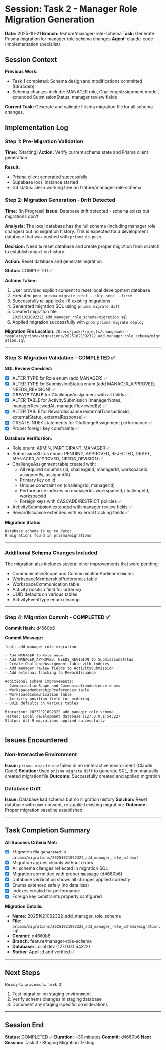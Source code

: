 # Session: Task 2 - Manager Role Migration Generation

**Date:** 2025-10-21
**Branch:** feature/manager-role-schema
**Task:** Generate Prisma migration for manager role schema changes
**Agent:** claude-code (implementation specialist)

## Session Context

**Previous Work:**
- Task 1 completed: Schema design and modifications committed (6664deb)
- Schema changes include: MANAGER role, ChallengeAssignment model, extended SubmissionStatus, manager review fields

**Current Task:**
Generate and validate Prisma migration file for all schema changes.

## Implementation Log

### Step 1: Pre-Migration Validation
**Time:** [Starting]
**Action:** Verify current schema state and Prisma client generation

**Result:**
- Prisma client generated successfully
- Supabase local instance started
- Git status: clean working tree on feature/manager-role-schema

### Step 2: Migration Generation - Drift Detected
**Time:** [In Progress]
**Issue:** Database drift detected - schema exists but migrations don't

**Analysis:**
The local database has the full schema (including manager role changes) but no migration history.
This is expected for a development database that was pushed with `prisma db push`.

**Decision:**
Need to reset database and create proper migration from scratch to establish migration history.

**Action:** Reset database and generate migration

**Status:** COMPLETED ✅

**Actions Taken:**
1. User provided explicit consent to reset local development database
2. Executed `pnpm prisma migrate reset --skip-seed --force`
3. Successfully re-applied all 8 existing migrations
4. Generated migration SQL using `prisma migrate diff`
5. Created migration file: `20251021092322_add_manager_role_schema/migration.sql`
6. Applied migration successfully with `pnpm prisma migrate deploy`

**Migration File Location:**
`/Users/jack/Projects/changemaker-template/prisma/migrations/20251021092322_add_manager_role_schema/migration.sql`

---

### Step 3: Migration Validation - COMPLETED ✅

**SQL Review Checklist:**
- [x] ALTER TYPE for Role enum (add MANAGER) ✅
- [x] ALTER TYPE for SubmissionStatus enum (add MANAGER_APPROVED, NEEDS_REVISION) ✅
- [x] CREATE TABLE for ChallengeAssignment with all fields ✅
- [x] ALTER TABLE for ActivitySubmission (managerNotes, managerReviewedAt, managerReviewedBy) ✅
- [x] ALTER TABLE for RewardIssuance (externalTransactionId, externalStatus, externalResponse) ✅
- [x] CREATE INDEX statements for ChallengeAssignment performance ✅
- [x] Proper foreign key constraints ✅

**Database Verification:**
- Role enum: ADMIN, PARTICIPANT, MANAGER ✅
- SubmissionStatus enum: PENDING, APPROVED, REJECTED, DRAFT, MANAGER_APPROVED, NEEDS_REVISION ✅
- ChallengeAssignment table created with:
  - All required columns (id, challengeId, managerId, workspaceId, assignedBy, assignedAt)
  - Primary key on id
  - Unique constraint on (challengeId, managerId)
  - Performance indexes on managerId+workspaceId, challengeId, workspaceId
  - Foreign keys with CASCADE/RESTRICT policies ✅
- ActivitySubmission extended with manager review fields ✅
- RewardIssuance extended with external tracking fields ✅

**Migration Status:**
```
Database schema is up to date!
9 migrations found in prisma/migrations
```

---

### Additional Schema Changes Included

The migration also includes several other improvements that were pending:
- CommunicationScope and CommunicationAudience enums
- WorkspaceMembershipPreferences table
- WorkspaceCommunication table
- Activity position field for ordering
- UUID defaults on various tables
- ActivityEventType enum cleanup


---

### Step 4: Migration Commit - COMPLETED ✅

**Commit Hash:** d4660b6

**Commit Message:**
```
feat: add manager role migration

- Add MANAGER to Role enum
- Add MANAGER_APPROVED, NEEDS_REVISION to SubmissionStatus
- Create ChallengeAssignment table with indexes
- Add manager review fields to ActivitySubmission
- Add external tracking to RewardIssuance

Additional schema improvements:
- CommunicationScope and CommunicationAudience enums
- WorkspaceMembershipPreferences table
- WorkspaceCommunication table
- Activity position field for ordering
- UUID defaults on various tables

Migration: 20251021092322_add_manager_role_schema
Tested: Local development database (127.0.0.1:54322)
Status: All 9 migrations applied successfully
```

---

## Issues Encountered

### Non-Interactive Environment
**Issue:** `prisma migrate dev` failed in non-interactive environment (Claude Code)
**Solution:** Used `prisma migrate diff` to generate SQL, then manually created migration file
**Outcome:** Successfully created and applied migration

### Database Drift
**Issue:** Database had schema but no migration history
**Solution:** Reset database with user consent, re-applied existing migrations
**Outcome:** Proper migration baseline established

---

## Task Completion Summary

**All Success Criteria Met:**
- [x] Migration file generated in `prisma/migrations/20251021092322_add_manager_role_schema/`
- [x] Migration applies cleanly without errors
- [x] All schema changes reflected in migration SQL
- [x] Migration committed with proper message (d4660b6)
- [x] Database verification shows all changes applied correctly
- [x] Enums extended safely (no data loss)
- [x] Indexes created for performance
- [x] Foreign key constraints properly configured

**Migration Details:**
- **Name:** 20251021092322_add_manager_role_schema
- **File:** `prisma/migrations/20251021092322_add_manager_role_schema/migration.sql`
- **Commit:** d4660b6
- **Branch:** feature/manager-role-schema
- **Database:** Local dev (127.0.0.1:54322)
- **Status:** Applied and verified ✅

---

## Next Steps

Ready to proceed to Task 3:
1. Test migration on staging environment
2. Verify schema changes in staging database
3. Document any staging-specific considerations

---

## Session End

**Status:** COMPLETED ✅
**Duration:** ~30 minutes
**Commit:** d4660b6
**Next Session:** Task 3 - Staging Migration Testing
